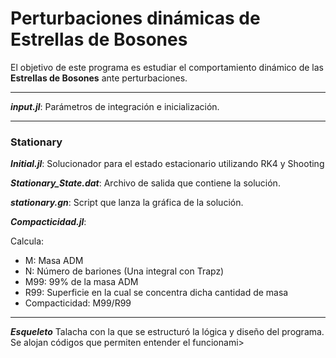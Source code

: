 # Perturbaciones dinámicas de Estrellas de Bosones

El objetivo de este programa es estudiar el comportamiento dinámico de las **Estrellas de Bosones** ante perturbaciones.

---

**_input.jl_**: Parámetros de integración e inicialización.

---
### Stationary

**_Initial.jl_**: Solucionador para el estado estacionario utilizando RK4 y Shooting

**_Stationary_State.dat_**: Archivo de salida que contiene la solución.

**_stationary.gn_**: Script que lanza la gráfica de la solución.

**_Compacticidad.jl_**: 

Calcula:

- M: Masa ADM
- N: Número de bariones (Una integral con Trapz)
- M99: 99% de la masa ADM
- R99: Superficie en la cual se concentra dicha cantidad de masa
- Compacticidad: M99/R99

---
**_Esqueleto_**
Talacha con la que se estructuró la lógica y diseño del programa. Se alojan códigos que permiten entender el funcionami>
